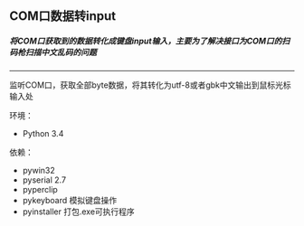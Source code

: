 ## COM口数据转input
##### 将COM口获取到的数据转化成键盘input输入，主要为了解决接口为COM口的扫码枪扫描中文乱码的问题
***
监听COM口，获取全部byte数据，将其转化为utf-8或者gbk中文输出到鼠标光标输入处

环境：
+ Python 3.4

依赖：
+ pywin32
+ pyserial 2.7
+ pyperclip
+ pykeyboard  模拟键盘操作
+ pyinstaller 打包.exe可执行程序
